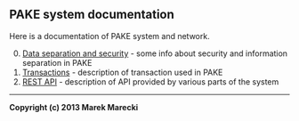 ## PAKE system documentation

Here is a documentation of PAKE system and network.

0.  [Data separation and security](./security.mdown) - some info about security and information separation in PAKE
0.  [Transactions](./transactions.mdown) - description of transaction used in PAKE
0.  [REST API](./api.mdown) - description of API provided by various parts of the system


----

**Copyright (c) 2013 Marek Marecki**
